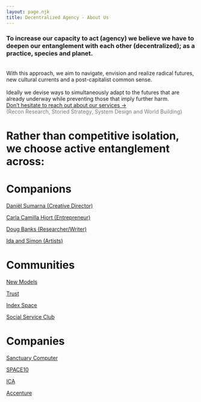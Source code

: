 ```yaml
---
layout: page.njk
title: Decentralized Agency - About Us
---
```


### To increase our capacity to act (agency) we believe we have to deepen our entanglement with each other (decentralized); as a practice, species and planet.

<br/>
With this approach, we aim to navigate, envision and realize radical futures, new cultural currents and a post-capitalist common sense.
<br/><br/>
Ideally we devise ways to simultaneously adapt to the futures that are already underway while preventing those that imply further harm.

<div class="reachOut">
<a href="mailto: decentralizedagency@gmail.com" target="_blank" class="reachOutLink">Don’t hesitate to reach out about our services →</a><br>
<span style="color:rgba(121, 121, 121, 1)">(Recon Research, Storied Strategy, System Design and World Building)</span>
</div>

# Rather than competitive isolation, we choose active entanglement across:

# Companions
<a href="https://danielsumarna.com/" target="_blank">Daniël Sumarna (Creative Director)</a>

<a href="https://socialserviceclub.io/" target="_blank">Carla Camilla Hjort (Entrepreneur)</a>

<a href="https://www.instagram.com/dg.banks/?hl=en" target="_blank">Doug Banks (Researcher/Writer)</a>

<a href="https://ida-simon.com/" target="_blank">Ida and Simon (Artists)</a>

# Communities
<a href="http://newmodels.io" target="_blank">New Models</a>

<a href="http://trust.support" target="_blank">Trust</a>

<a href="https://index-space.org/" target="_blank">Index Space</a>

<a href="https://socialserviceclub.io/" target="_blank">Social Service Club</a>

# Companies
<a href="https://www.sanctuary.computer/" target="_blank">Sanctuary Computer</a>

<a href="https://space10.com/projects/" target="_blank">SPACE10</a>

<a href="https://www.icagruppen.se/en/" target="_blank">ICA</a>

<a href="https://www.accenture.com/" target="_blank">Accenture</a>
